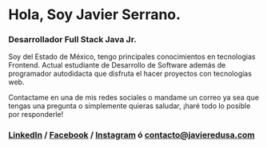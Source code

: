 # Hola, Soy Javier Serrano.

### Desarrollador Full Stack Java Jr.

Soy del Estado de México, tengo principales conocimientos en tecnologias Frontend. Actual estudiante de Desarrollo de Software además de programador autodidacta que disfruta el hacer proyectos con tecnologías web.

Contactame en una de mis redes sociales o mandame un correo ya sea que tengas una pregunta o simplemente quieras saludar, ¡haré todo lo posible por responderle!


### [LinkedIn](https://www.linkedin.com/in/javiersadev/) / [Facebook](https://www.facebook.com/JavierSADev) / [Instagram](https://www.instagram.com/javiersadev/) ó contacto@javieredusa.com




<!--
**JavierSerranoAlvarado/JavierSerranoAlvarado** is a ✨ _special_ ✨ repository because its `README.md` (this file) appears on your GitHub profile.

Here are some ideas to get you started:

- 🔭 I’m currently working on ...
- 🌱 I’m currently learning ...
- 👯 I’m looking to collaborate on ...
- 🤔 I’m looking for help with ...
- 💬 Ask me about ...
- 📫 How to reach me: ...
- 😄 Pronouns: ...
- ⚡ Fun fact: ...
-->

